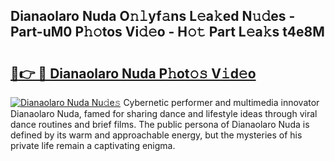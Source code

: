 ## Dianaolaro Nuda O𝚗𝚕yf𝚊ns L𝚎a𝚔ed N𝚞𝚍es - Part-uM0 P𝚑𝚘tos Vi𝚍𝚎o - H𝚘𝚝 Part L𝚎a𝚔s t4e8M

# <h2><a href="http://kfa8hn.oniu.top/?m=Dianaolaro+Nuda">🔗👉 🔴 Dianaolaro Nuda P𝚑ot𝚘𝚜 V𝚒d𝚎o</a></h2>

[![Dianaolaro Nuda Nu𝚍e𝚜](https://i.imgur.com/0qMVB7G.gif)](http://kfa8hn.oniu.top/?m=Dianaolaro+Nuda)
Cybernetic performer and multimedia innovator Dianaolaro Nuda, famed for sharing dance and lifestyle ideas through viral dance routines and brief films. The public persona of Dianaolaro Nuda is defined by its warm and approachable energy, but the mysteries of his private life remain a captivating enigma.  

